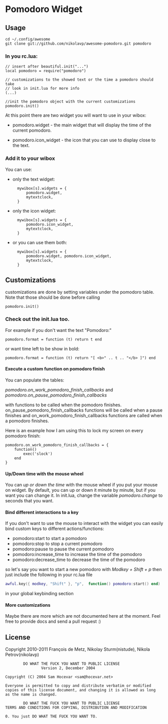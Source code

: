 # Pomodoro Widget

## Usage

    cd ~/.config/awesome
    git clone git://github.com/nikolavp/awesome-pomodoro.git pomodoro

### In you rc.lua:

    // insert after beautiful.init("...")
    local pomodoro = require("pomodoro")

    // customizations to the showed text or the time a pomodoro should take
    // look in init.lua for more info
    (...)

    //init the pomodoro object with the current customizations
    pomodoro.init()

At this point there are two widget you will want to use in your wibox:

*    pomodoro.widget - the main widget that will display the time of the current pomodoro.

*    pomodoro.icon_widget - the icon that you can use to display close to the text.

### Add it to your wibox

You can use:

* only the text widget:

        mywibox[s].widgets = {
            pomodoro.widget,
            mytextclock,
        }

* only the icon widget:

        mywibox[s].widgets = {
            pomodoro.icon_widget,
            mytextclock,
        }

* or you can use them both:

        mywibox[s].widgets = {
            pomodoro.widget, pomodoro.icon_widget,
            mytextclock,
        }

## Customizations

customizations are done by setting variables under the pomodoro table. Note that those should be done before calling

    pomodoro.init()

### Check out the init.lua too.

For example if you don't want the text "Pomodoro:"

    pomodoro.format = function (t) return t end

or want time left to be show in bold:

    pomodoro.format = function (t) return "[ <b>" .. t .. "</b> ]") end

#### Execute a custom function on pomodoro finish

You can populate the tables:

*pomodoro.on_work_pomodoro_finish_callbacks* and *pomodoro.on_pause_pomodoro_finish_callbacks*

with functions to be called when the pomodoro finishes. on_pause_pomodoro_finish_callbacks functions will be called when a pause finishes and on_work_pomodoro_finish_callbacks functions are called when a pomodoro finishes.

Here is an example how I am using this to lock my screen on every pomodoro finish:

    pomodoro.on_work_pomodoro_finish_callbacks = {
        function()
            exec('slock')
        end
    }

#### Up/Down time with the mouse wheel

You can _up or down the time_ with the mouse wheel if you put your mouse on widget. By default, you
can up or down it minute by minute, but if you want you can change it. In init.lua, change the
variable _pomodoro.change_ to seconds that you want.

#### Bind different interactions to a key

If you don't want to use the mouse to interact with the widget you can easily bind custom keys to different actions/functions:

* pomodoro:start to start a pomodoro
* pomodoro:stop to stop a current pomodoro
* pomodoro:pause to pause the current pomodoro
* pomodoro:increase_time to increase the time of the pomodoro
* pomodoro:decrease_time to decrease the time of the pomodoro

so let's say you want to start a new pomodoro with *Modkey + Shift + p* then just include the following in your rc.lua file

```lua
awful.key({ modkey, "Shift" }, "p",  function() pomodoro:start() end)
```
in your global keybinding section

#### More customizations

Maybe there are more which are not documented here at the moment. Feel free to provide docs and send a pull request :)

## License

Copyright 2010-2011 François de Metz, Nikolay Sturm(nistude), Nikola Petrov(nikolavp)

            DO WHAT THE FUCK YOU WANT TO PUBLIC LICENSE
                    Version 2, December 2004

    Copyright (C) 2004 Sam Hocevar <sam@hocevar.net>

    Everyone is permitted to copy and distribute verbatim or modified
    copies of this license document, and changing it is allowed as long
    as the name is changed.

            DO WHAT THE FUCK YOU WANT TO PUBLIC LICENSE
    TERMS AND CONDITIONS FOR COPYING, DISTRIBUTION AND MODIFICATION

    0. You just DO WHAT THE FUCK YOU WANT TO.
